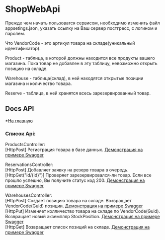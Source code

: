 # ShopWebApi  
Прежде чем начать пользоватся сервисом, необходимо изменить файл appsetings.json, указать ссылку на Ваш сервер постгресс, с логином и паролем.  

Что VendorCode - это артикул товара на складе(уникальный идентификатор).

Product - таблица, в которой должны находится все продукты вашего магазина. 
Пока товар не добавлен в эту таблицу, невозможно открыть позицию на складе.  

Warehouse - таблица(склад), в ней находятся открытые позиции магазина и количество товара.

Reserve - таблица, в ней хранятся всесь зарезервированный товар.  

## Docs API  

*[На главную](./../README.md)  

### Список Api:  

ProductsController:  
[HttpPost] Регистрация товара в базе данных.
[Демонстрация на примере Swagger](/Docs/Pics/Registration_Product.gif "Регистрация товара")  

ReservationsController:  
[HttpPost] Добавляет заявку на резерв товара в очередь.    
[HttpGet("id/{id}")] Проверяет зарезервировался-ли товар. Если все прошло успешно, Вы получите статус код 200.
[Демонстрация на примере Swagger](/Docs/Pics/Reserv_Request.gif "Заявка на резерв, проверка резерва")    

WarehousesController:  
[HttpPost] Создает позицию товара на складе. Возвращает VendorCode(Guid) позиции.
[Демонстрация на примере Swagger](/Docs/Pics/Add_Position_Warehouse.gif "Добавление позиции на склад")  
[HttpPut] Изменяет колличество товара на складе по VendorCode(Guid). Возвращает новый экземпляр StockPosition.
[Демонстрация на примере Swagger](/Docs/Pics/Change_Position_Warehouse.gif "Изменение позиции на склад")    
[HttpGet] Возвращает список позиций на складе.
[Демонстрация на примере Swagger](/Docs/Pics/Get_All_Positions.gif "Вернуть список позиций на складе")  